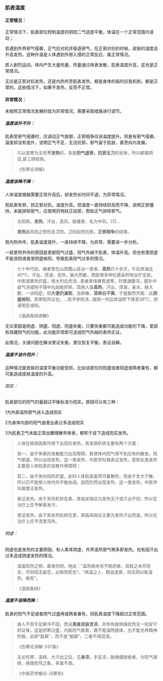 ### 肌表温度

#### 正常情况：

正常情况下，肌表部位控制温度的阴阳二气适度平衡，体温在一个正常范围内波动；

若遇到外界邪气侵袭，正气应对抗并驱逐邪气，在正邪对抗的时候，皮肤的温度会升高发热。这种升温是人体遇到外邪入侵的正常反应，属正常情况。

若人剧烈运动，体内产生大量热量，热量通过体表发散，肌表温度升高，这也是正常情况。

无论是正邪对抗发热，还是内热传至肌表发热，都是身体的临时应急机制，都是正常的。这些情况下，如果不发热，反而不正常。

#### 异常情况：

未按照正常情况发展的皆为异常情况，需要采取措施进行调节。

##### 温度该升不升：

肌表受邪气侵袭时，应调动正气抵御，正邪相争应该温度提升。但是有邪气侵袭，温度却没有提升，说明正气不足，无法抗邪，邪气留于肌肤，甚至向内发展。

> 凡以恶寒为主而**不发热**的，多是**阳气虚衰，抗邪无力**的反映，所以都属阴证,是三阴经病。
>
> 《伤寒论讲解》

##### 温度该降不降：

人体温度根据需要正常升高后，却发热长时间不退，为异常情况。

若肌表有邪，则正邪对抗，温度升高，但温度一直持续较高而不降，说明正邪僵持，未能排除邪气，应使用药物扶正祛邪，帮助正气排除邪气。

> 太阳病，**发热**，汗出，恶风，脉缓者，名为中风。[2]...
>
> **发热**是风阳之邪伤及卫阳，卫阳起而抗邪，**正邪相争**的结果。

若内热外传，肌表温度提升，一直持续不降，为异常，需要进一步分析。

一般里热外传的原因是里部阳气过盛，阳气外越于肌表，体温升高。但也有里阴虚不能敛阳或者里阴盛格阳，导致肌表阳气过多的情况。

> 七十年代初，编者曾在山西稷山县治一患者，**高热**已十余天，午后体温达40℃，汗出，烦渴，恶热，脉大而数，西医用多种抗感染药物治疗无效。中医谓里热炽盛，用大剂白虎汤...患者素体脾胃虚寒，时便溏腹泻，服补中益气汤或附子理中丸始能好转。现病人虽**高热**，汗出，烦渴，喜冰，脉大数，一派阳症，但**大便仍溏软**，舌胖嫩，**苔转白不黄**，于是豁然开朗：此**阴盛格阳**，真寒假热证也。...改予参附汤...服用一剂后体温即下降至38℃，烦渴明显减轻。
>
> 《温病条辩讲解》

无论里部是阴虚、阴盛、阳虚、阳盛失衡，只要失衡都可能造成功能的下降，里部有敛藏阳气的功能，此功能异常即可造成阳气外越的表热实证。

此情况，关键问题在解决里证失衡，里位恢复平衡，表证自解。

##### 温度不该升而升：

这种情况是皮肤的温度平衡功能受损，比如该部位的阳盛或者阴虚或两者兼有，都可能造成皮肤温度的升高。

###### 阳实：

肌表部位的阳气的量超过平衡标准为阳实，原因可以有三种：

1为外部温热邪气进入造成阳实

2为身体内部的阳气由里出表过多造成阳实

3为肌表卫气未能正常出腠理散布体表，郁积于皮下造成阳实发热。

> 人体在致病因素作用下出现的发热，其发病机转主要有两个方面：
>
> 其一，由于体表的发散能力出现障碍，致使体内阳气得不到应有的散发，阳气郁遏，所以出现发热，这一类发热，中医学叫做表证发热，意即此类发热主要是人体肌表的发散作用障碍；
>
> 其二，由于体内阳热炽盛，此时人体肌表虽然尽量散热，但由于生大于散，所以仍不能使人体内外平衡协调，因而仍然出现发热，这一类发热，中医学叫做里证发热。
>
> 表证发热，由于发热机转在表，其临床指征为发热无汗或汗出不彻，所以在治疗上应予解表发汗。
>
> 里证发热，由于其发热机转在里，其临床指征主要为发热汗出而渴，所以在治疗上应予清里泻热。

###### 阴虚：

阴虚也是发热的主要原因，有人素体阴虚，外界温热邪气稍多即发热。也有因汗出过多造成阴虚发热的情况。

> 温属阳热之邪，最易伤阴。他说：“盖热病未有不耗阴者，其耗之未尽则生，尽则阳无留恋，必脱而死也”。“病温之人、精血虚甚，则无阴以胜温热，故死”。
>
> 《温病条辩》

##### 温度不该降而降：

肌表的阳气不足或者阴气过盛再或两者兼有，则肌表温度下降超过正常范围。

> 病人不但手足厥冷不回，而且**周身皮肤发凉**，并伴有肢体躁扰而无一刻安宁的证候，这是阴寒过盛，内脏阳气极衰，既不能温煦肢体，也不能充养精神所致，此即“脏厥”，而不是"蛔厥”，二者不得混淆。
>
> 《伤寒论讲解-337条》

> 无论伤寒、温病，大汗出之后，见**身凉**，手足凉，脉微细欲绝者，为阳气竭绝，病情危笃之象，多属不救。
>
> 《中医药学概论-问寒热》